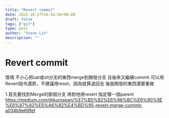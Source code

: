 ```yaml
---
title: "Revert commit"
date: 2022-10-27T16:54:36+08:00
draft: false
tags: ["git"]
type: post
author: "Steve Lin"
description: ""
---
```


# Revert commit
情境
不小心把uat或sit分支的東西merge到開發分支
且後來又繼續commit
可以用Revert指令還原，不建議用reset，因為就算退回去
後面開發的東西還要重做

1.首先要找到Merge的那個分支
再對他用revert 指定哪一個parent
https://medium.com/@kurosean/%E7%B5%82%E6%96%BC%E6%90%9E%E6%87%82%E5%A6%82%E4%BD%95-revert-merge-commit-a034b9e69fef